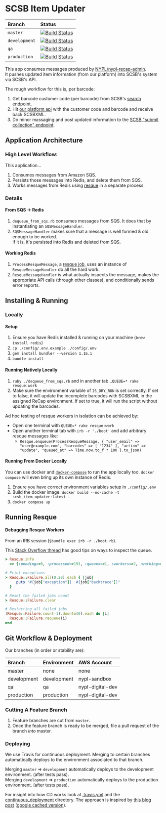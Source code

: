 # SCSB Item Updater

| Branch        | Status                                                                                                                                                   |
|:--------------|:---------------------------------------------------------------------------------------------------------------------------------------------------------|
| `master`      | [![Build Status](https://travis-ci.org/NYPL-discovery/scsb_item_updater.svg?branch=master)](https://travis-ci.org/NYPL-discovery/scsb_item_updater)      |
| `development` | [![Build Status](https://travis-ci.org/NYPL-discovery/scsb_item_updater.svg?branch=development)](https://travis-ci.org/NYPL-discovery/scsb_item_updater) |
| `qa`          | [![Build Status](https://travis-ci.org/NYPL-discovery/scsb_item_updater.svg?branch=qa)](https://travis-ci.org/NYPL-discovery/scsb_item_updater)          |
| `production`  | [![Build Status](https://travis-ci.org/NYPL-discovery/scsb_item_updater.svg?branch=production)](https://travis-ci.org/NYPL-discovery/scsb_item_updater)  |

This app consumes messages produced by [NYPL/nypl-recap-admin](https://github.com/NYPL/nypl-recap-admin).  
It pushes updated item information (from our platform) into SCSB's system via
SCSB's API.

The rough workflow for this is, per barcode:

1.  Get barcode customer code (per barcode) from SCSB's [search endpoint](https://uat-recap.htcinc.com:9093/swagger-ui.html#!/search-records-rest-controller/search).
2.  Hit [our platform api](https://platformdocs.nypl.org/#/recap/get_v0_1_recap_nypl_bibs) with the customer code and barcode and receive back SCSBXML.
3.  Do minor massaging and post updated information to the [SCSB "submit collection" endpoint](https://uat-recap.htcinc.com:9093/swagger-ui.html#!/shared-collection-rest-controller/submitCollection).

## Application Architecture

### High Level Workflow:

This application...

1.  Consumes messages from Amazon SQS.
2.  Persists those messages into Redis, and delete them from SQS.
3.  Works messages from Redis using [resque](https://github.com/resque/resque) in a separate process.

### Details

#### From SQS -> Redis

1.  `dequeue_from_sqs.rb` consumes messages from SQS. It does that by instantiating an `SQSMessageHandler`.
1.  `SQSMessageHandler` makes sure that a message is well formed & old enough to be worked.  
If it is, it's persisted into Redis and deleted from SQS.

#### Working Redis

1.  `ProcessResqueMessage`, a [resque job](https://github.com/resque/resque#overview), uses an instance of `ResqueMessageHandler` do all the hard work.
1.  `ResqueMessageHandler` is what actually inspects the message, makes the appropriate API calls (through other classes), and conditionally sends error reports.

## Installing & Running

### Locally

#### Setup

1.  Ensure you have Redis installed & running on your machine (`brew install redis`)
1.  `cp ./config/.env.example ./config/.env`
1.  `gem install bundler --version 1.16.1`
1.  `bundle install`

#### Running Natively Locally

1. `ruby ./dequeue_from_sqs.rb` and in another tab...`QUEUE=* rake resque:work`
1.  Make sure the environment variable of `IS_DRY_RUN` is set correctly. If set to false, it will update the incomplete barcodes with SCSBXML in the assigned ReCap environment. If set to true, it will run the script without updating the barcodes.

Ad hoc testing of resque workers in isolation can be achieved by:

 - Open one terminal with `QUEUE=* rake resque:work`
 - Open another terminal tab with `irb -r './boot'` and add arbitrary resque messages like:
   - `Resque.enqueue(ProcessResqueMessage, { "user_email" => "user@example.com", "barcodes" => [ "1234" ], "action" => "update", "queued_at" => Time.now.to_f * 100 }.to_json)`

#### Running From Docker Locally

You can use docker and [`docker-compose`](https://docs.docker.com/compose/overview/) to run the app locally too.
`docker compose` will even bring up its own instance of Redis.

1.  Ensure you have correct environment variables setup in `./config/.env`
1.  Build the docker image: `docker build --no-cache -t scsb_item_updater:latest .`
1.  `docker compose up`

## Running Resque

#### Debugging Resque Workers

From an IRB session (`$bundle exec irb -r ./boot.rb`).

This [Stack Overflow thread](http://stackoverflow.com/questions/8798357/inspect-and-retry-resque-jobs-via-redis-cli) has good tips on ways to inspect the queue.

```ruby
> Resque.info
  => {:pending=>0, :processed=>193, :queues=>1, :workers=>2, :working=>0, :failed=>168, :servers=>["redis://fqdn.com:6379/0"], :environment=>"development"}

# Print exceptions
> Resque::Failure.all(0,20).each { |job|
     puts "#{job["exception"]}  #{job["backtrace"]}"
  }

# Reset the failed jobs count
> Resque::Failure.clear

# Restarting all failed jobs
(Resque::Failure.count-1).downto(0).each do |i|
  Resque::Failure.requeue(i)
end
```

## Git Workflow & Deployment

Our branches (in order or stability are):

| Branch      | Environment | AWS Account      |
|:------------|:------------|:-----------------|
| master      | none        | none             |
| development | development | nypl-sandbox     |
| qa          | qa          | nypl-digital-dev |
| production  | production  | nypl-digital-dev |

### Cutting A Feature Branch

1. Feature branches are cut from `master`.
2. Once the feature branch is ready to be merged, file a pull request of the branch _into_ master.

### Deploying

We use Travis for continuous deployment.
Merging to certain branches automatically deploys to the environment associated to
that branch.

Merging `master` => `development` automatically deploys to the development environment. (after tests pass).  
Merging `development` => `production` automatically deploys to the production environment. (after tests pass).

For insight into how CD works look at [.travis.yml](./.travis.yml) and the
[continuous_deployment](./continuous_deployment) directory.
The approach is inspired by [this blog post](https://dev.mikamai.com/2016/05/17/continuous-delivery-with-travis-and-ecs/) ([google cached version](https://webcache.googleusercontent.com/search?q=cache:NodZ-GZnk6YJ:https://dev.mikamai.com/2016/05/17/continuous-delivery-with-travis-and-ecs/+&cd=1&hl=en&ct=clnk&gl=us&client=firefox-b-1-ab)).
